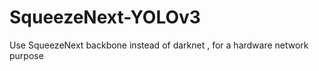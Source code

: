 # SqueezeNext-YOLOv3

Use SqueezeNext backbone instead of darknet  , for a hardware network  purpose